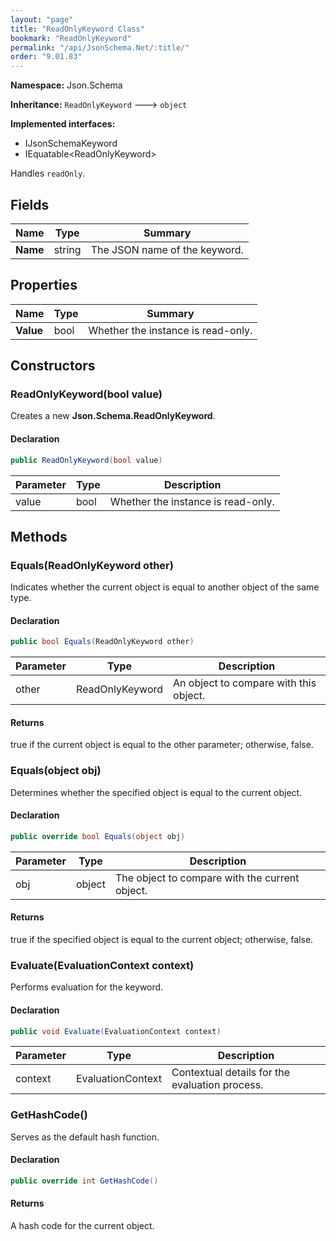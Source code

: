 ```yaml
---
layout: "page"
title: "ReadOnlyKeyword Class"
bookmark: "ReadOnlyKeyword"
permalink: "/api/JsonSchema.Net/:title/"
order: "9.01.83"
---
```

**Namespace:** Json.Schema

**Inheritance:**
`ReadOnlyKeyword`
 🡒 
`object`

**Implemented interfaces:**

- IJsonSchemaKeyword
- IEquatable\<ReadOnlyKeyword\>

Handles `readOnly`.

## Fields

| Name | Type | Summary |
|---|---|---|
| **Name** | string | The JSON name of the keyword. |

## Properties

| Name | Type | Summary |
|---|---|---|
| **Value** | bool | Whether the instance is read-only. |

## Constructors

### ReadOnlyKeyword(bool value)

Creates a new **Json.Schema.ReadOnlyKeyword**.

#### Declaration

```c#
public ReadOnlyKeyword(bool value)
```

| Parameter | Type | Description |
|---|---|---|
| value | bool | Whether the instance is read-only. |


## Methods

### Equals(ReadOnlyKeyword other)

Indicates whether the current object is equal to another object of the same type.

#### Declaration

```c#
public bool Equals(ReadOnlyKeyword other)
```

| Parameter | Type | Description |
|---|---|---|
| other | ReadOnlyKeyword | An object to compare with this object. |


#### Returns

true if the current object is equal to the <paramref name="other">other</paramref> parameter; otherwise, false.

### Equals(object obj)

Determines whether the specified object is equal to the current object.

#### Declaration

```c#
public override bool Equals(object obj)
```

| Parameter | Type | Description |
|---|---|---|
| obj | object | The object to compare with the current object. |


#### Returns

true if the specified object  is equal to the current object; otherwise, false.

### Evaluate(EvaluationContext context)

Performs evaluation for the keyword.

#### Declaration

```c#
public void Evaluate(EvaluationContext context)
```

| Parameter | Type | Description |
|---|---|---|
| context | EvaluationContext | Contextual details for the evaluation process. |


### GetHashCode()

Serves as the default hash function.

#### Declaration

```c#
public override int GetHashCode()
```


#### Returns

A hash code for the current object.

